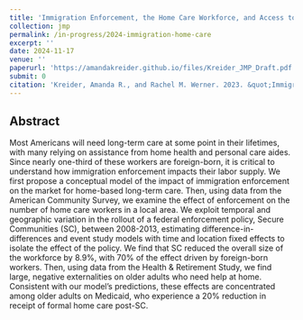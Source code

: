 ```yaml
---
title: 'Immigration Enforcement, the Home Care Workforce, and Access to Long-Term Care: Evidence from Secure Communities'
collection: jmp
permalink: /in-progress/2024-immigration-home-care
excerpt: ''
date: 2024-11-17
venue: ''
paperurl: 'https://amandakreider.github.io/files/Kreider_JMP_Draft.pdf'
submit: 0
citation: 'Kreider, Amanda R., and Rachel M. Werner. 2023. &quot;Immigration Enforcement, the Home Care Workforce, and Access to Long-Term Care: Evidence from Secure Communities.&quot; In preparation. University of Pennsylvania'
---
```


## Abstract
Most Americans will need long-term care at some point in their lifetimes, with many relying on assistance from home health and personal care aides. Since nearly one-third of these workers are foreign-born, it is critical to understand how immigration enforcement impacts their labor supply. We first propose a conceptual model of the impact of immigration enforcement on the market for home-based long-term care. Then, using data from the American Community Survey, we examine the effect of enforcement on the number of home care workers in a local area. We exploit temporal and geographic variation in the rollout of a federal enforcement policy, Secure Communities (SC), between 2008-2013, estimating difference-in-differences and event study models with time and location fixed effects to isolate the effect of the policy. We find that SC reduced the overall size of the workforce by 8.9%, with 70% of the effect driven by foreign-born workers. Then, using data from the Health & Retirement Study, we find large, negative externalities on older adults who need help at home. Consistent with our model’s predictions, these effects are concentrated among older adults on Medicaid, who experience a 20% reduction in receipt of formal home care post-SC.